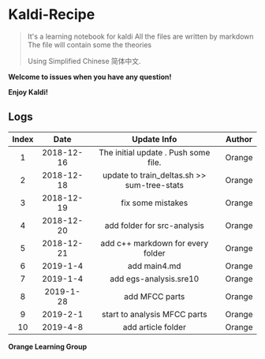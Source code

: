 # Kaldi-Recipe
> It's a learning notebook for kaldi
> All the files are written by markdown
> The file will contain some the theories
>
> Using Simplified Chinese 简体中文.



**Welcome to issues when you have any question!**

**Enjoy Kaldi!**

## Logs

| Index |    Date    |                 Update Info                 | Author |
| :---: | :--------: | :-----------------------------------------: | :----: |
|   1   | 2018-12-16 |    The initial update . Push some file.     | Orange |
|   2   | 2018-12-18 | update to train_deltas.sh >> sum-tree-stats | Orange |
|   3   | 2018-12-19 |              fix some mistakes              | Orange |
|   4   | 2018-12-20 |         add folder for src-analysis         | Orange |
|   5   | 2018-12-21 |      add c++ markdown for every folder      | Orange |
|   6   |  2019-1-4  |                add main4.md                 | Orange |
|   7   |  2019-1-4  |           add egs-analysis.sre10            | Orange |
|   8   | 2019-1-28  |               add MFCC parts                | Orange |
|   9   |  2019-2-1  |        start to analysis MFCC parts         | Orange |
|  10   |  2019-4-8  |             add article folder              | Orange |


**Orange Learning Group**

